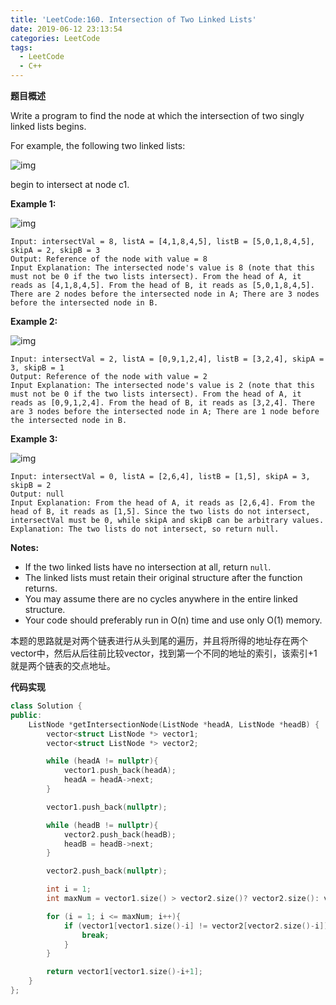 ```yaml
---
title: 'LeetCode:160. Intersection of Two Linked Lists'
date: 2019-06-12 23:13:54
categories: LeetCode
tags: 
  - LeetCode
  - C++
---
```


**题目概述**

Write a program to find the node at which the intersection of two singly linked lists begins.

For example, the following two linked lists:

![img](https://assets.leetcode.com/uploads/2018/12/13/160_statement.png)

begin to intersect at node c1.

 

**Example 1:**

![img](https://assets.leetcode.com/uploads/2018/12/13/160_example_1.png)

```
Input: intersectVal = 8, listA = [4,1,8,4,5], listB = [5,0,1,8,4,5], skipA = 2, skipB = 3
Output: Reference of the node with value = 8
Input Explanation: The intersected node's value is 8 (note that this must not be 0 if the two lists intersect). From the head of A, it reads as [4,1,8,4,5]. From the head of B, it reads as [5,0,1,8,4,5]. There are 2 nodes before the intersected node in A; There are 3 nodes before the intersected node in B.
```

 

**Example 2:**

![img](https://assets.leetcode.com/uploads/2018/12/13/160_example_2.png)

```
Input: intersectVal = 2, listA = [0,9,1,2,4], listB = [3,2,4], skipA = 3, skipB = 1
Output: Reference of the node with value = 2
Input Explanation: The intersected node's value is 2 (note that this must not be 0 if the two lists intersect). From the head of A, it reads as [0,9,1,2,4]. From the head of B, it reads as [3,2,4]. There are 3 nodes before the intersected node in A; There are 1 node before the intersected node in B.
```

 

**Example 3:**

![img](https://assets.leetcode.com/uploads/2018/12/13/160_example_3.png)

```
Input: intersectVal = 0, listA = [2,6,4], listB = [1,5], skipA = 3, skipB = 2
Output: null
Input Explanation: From the head of A, it reads as [2,6,4]. From the head of B, it reads as [1,5]. Since the two lists do not intersect, intersectVal must be 0, while skipA and skipB can be arbitrary values.
Explanation: The two lists do not intersect, so return null.
```

 

**Notes:**

- If the two linked lists have no intersection at all, return `null`.
- The linked lists must retain their original structure after the function returns.
- You may assume there are no cycles anywhere in the entire linked structure.
- Your code should preferably run in O(n) time and use only O(1) memory.


<!--more-->

本题的思路就是对两个链表进行从头到尾的遍历，并且将所得的地址存在两个vector中，然后从后往前比较vector，找到第一个不同的地址的索引，该索引+1就是两个链表的交点地址。

**代码实现**

```c++
class Solution {
public:
    ListNode *getIntersectionNode(ListNode *headA, ListNode *headB) {
        vector<struct ListNode *> vector1;
        vector<struct ListNode *> vector2;

        while (headA != nullptr){
            vector1.push_back(headA);
            headA = headA->next;
        }

        vector1.push_back(nullptr);

        while (headB != nullptr){
            vector2.push_back(headB);
            headB = headB->next;
        }

        vector2.push_back(nullptr);

        int i = 1;
        int maxNum = vector1.size() > vector2.size()? vector2.size(): vector1.size();

        for (i = 1; i <= maxNum; i++){
            if (vector1[vector1.size()-i] != vector2[vector2.size()-i]){
                break;
            }
        }

        return vector1[vector1.size()-i+1];
    }
};
```

